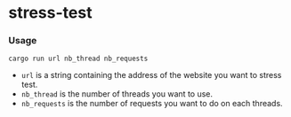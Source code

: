 # stress-test

### Usage

`cargo run url nb_thread nb_requests`

- `url` is a string containing the address of the website you want to stress test.
- `nb_thread` is the number of threads you want to use.
- `nb_requests` is the number of requests you want to do on each threads.
